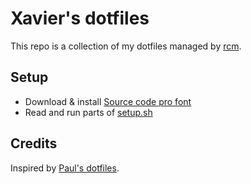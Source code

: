 # Xavier's dotfiles

This repo is a collection of my dotfiles managed by [rcm](https://github.com/thoughtbot/rcm).

## Setup

* Download & install [Source code pro font](https://github.com/adobe-fonts/source-code-pro)
* Read and run parts of [setup.sh](https://github.com/xdmnl/dotfiles/blob/master/setup.sh)

## Credits

Inspired by [Paul's dotfiles](https://github.com/paulirish/dotfiles).
